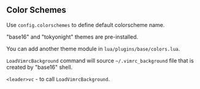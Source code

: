 ## Color Schemes

Use `config.colorschemes` to define default colorscheme name.

"base16" and "tokyonight" themes are pre-installed.

You can add another theme module in `lua/plugins/base/colors.lua`.

`LoadVimrcBackground` command will source `~/.vimrc_background` file that is created by "base16" shell.

`<leader>vc` - to call `LoadVimrcBackground`.

